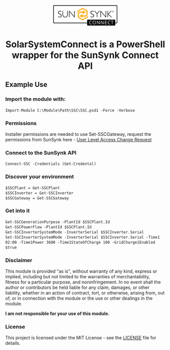 <div align="center">
  <img src=".\ssc_logo.webp" alt="logo" width = 40% ></a>
</div>
<div align="center">
  
# SolarSystemConnect is a PowerShell wrapper for the SunSynk Connect API
</div>
<div align=left>
  
## Example Use

### Import the module with:
```
Import-Module C:\Module\Path\SSC\SSC.psd1 -Force -Verbose
```
### Permissions
Installer permissions are needed to use Set-SSCGateway, request the permissions from SunSynk here - [User Level Access Change Request](https://www.sunsynk.org/remote-monitoring#:~:text=An%20approved%20installer%20can%20create,certain%20or%20all%20settings%20%2F%20parameters.)
### Connect to the SunSynk API
```
Connect-SSC -Credentials (Get-Credental)
```
### Discover your environment
```
$SSCPlant = Get-SSCPlant
$SSCInverter = Get-SSCInverter
$SSCGateway = Get-SSCGateway
```
### Get into it
```
Get-SSCGenerationPurpose -PlantId $SSCPlant.Id
Get-SSCPowerFlow -PlantId $SSCPlant.Id
Get-SSCInverterSystemMode -InverterSerial $SSCInverter.Serial
Set-SSCInverterSystemMode -InverterSerial $SSCInverter.Serial -Time1 02:00 -Time1Power 3600 -Time1StateOfCharge 100 -GridCharge1Enabled $true
```

### Disclaimer
This module is provided "as is", without warranty of any kind, express or implied, including but not limited to the warranties of merchantability, fitness for a particular purpose, and noninfringement. In no event shall the author or contributors be held liable for any claim, damages, or other liability, whether in an action of contract, tort, or otherwise, arising from, out of, or in connection with the module or the use or other dealings in the module.

**I am not responsible for your use of this module.**

### License
This project is licensed under the MIT License - see the [LICENSE](LICENSE) file for details.
</div>
